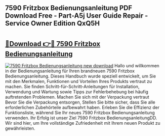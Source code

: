 ## 7590 Fritzbox Bedienungsanleitung PDF Download Free - Part-A5j User Guide Repair - Service Owner Edition QxQ5H

# <h2><a href="http://df4qsmn.blite.top/?on=7590+Fritzbox+Bedienungsanleitung">🔗Download 👉🔴 7590 Fritzbox Bedienungsanleitung</a></h2>

[![7590 Fritzbox Bedienungsanleitung new download](https://i.imgur.com/lujVjoI.png)](http://df4qsmn.blite.top/?on=7590+Fritzbox+Bedienungsanleitung)
Hallo und willkommen in der Bedienungsanleitung für Ihren brandneuen 7590 Fritzbox Bedienungsanleitung. Dieses Handbuch wurde speziell entwickelt, um Sie mit den Merkmalen, Funktionen und Vorteilen Ihres Produkts vertraut zu machen. Sie finden Schritt-für-Schritt-Anleitungen für Installation, Verwendung und Wartung sowie Tipps zur Fehlerbehebung bei häufig auftretenden Problemen. Machen Sie sich mit der Verpackung vertraut Bevor Sie die Verpackung entsorgen, Stellen Sie bitte sicher, dass Sie alle erforderlichen Zubehörteile aufbewahrt haben. Erleben Sie die Effizienz der Funktionsliste, während Sie Ihr neues 7590 Fritzbox Bedienungsanleitung verwenden. Ihr Erfolg ist unser Ziel 7590 Fritzbox BedienungsanleitungDD. Wir sind hier, um Ihre vollständige Zufriedenheit mit Ihrem neuen Produkt zu gewährleisten.
